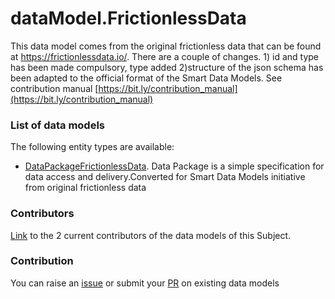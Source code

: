 # dataModel.FrictionlessData
This data model comes from the original frictionless data that can be found at https://frictionlessdata.io/. There are a couple of changes. 1) id and type has been made compulsory, type added 2)structure of the json schema has been adapted to the official format of the Smart Data Models. See contribution manual [https://bit.ly/contribution_manual](https://bit.ly/contribution_manual)

### List of data models

The following entity types are available:
- [DataPackageFrictionlessData](https://github.com/smart-data-models/dataModel.FrictionlessData/blob/master/DataPackageFrictionlessData/README.md). Data Package is a simple specification for data access and delivery.Converted for Smart Data Models initiative from original frictionless data



### Contributors
[Link](https://github.com/smart-data-models/dataModel.FrictionlessData/blob/master/CONTRIBUTORS.yaml) to the 2 current contributors of the data models of this Subject.


### Contribution
You can raise an [issue](https://github.com/smart-data-models/dataModel.FrictionlessData/issues) or submit your [PR](https://github.com/smart-data-models/dataModel.FrictionlessData/pulls) on existing data models


